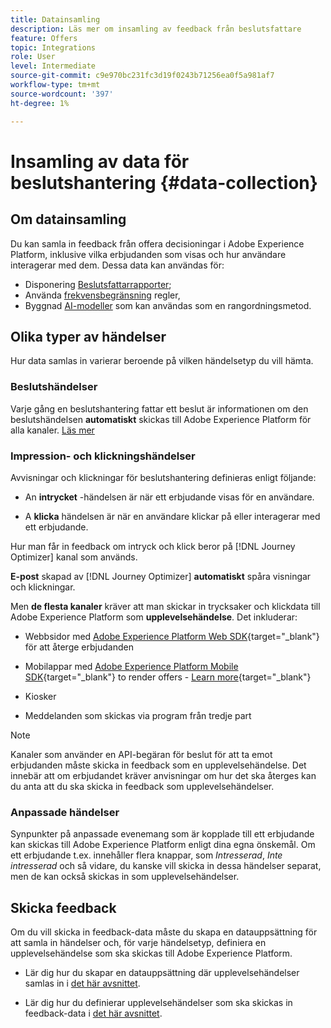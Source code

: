 ```yaml
---
title: Datainsamling
description: Läs mer om insamling av feedback från beslutsfattare
feature: Offers
topic: Integrations
role: User
level: Intermediate
source-git-commit: c9e970bc231fc3d19f0243b71256ea0f5a981af7
workflow-type: tm+mt
source-wordcount: '397'
ht-degree: 1%

---
```


# Insamling av data för beslutshantering {#data-collection}

## Om datainsamling

Du kan samla in feedback från offera decisioningar i Adobe Experience Platform, inklusive vilka erbjudanden som visas och hur användare interagerar med dem. Dessa data kan användas för:
* Disponering [Beslutsfattarrapporter](../reports/get-started-events.md);
* Använda [frekvensbegränsning](../offer-library/add-constraints.md#capping) regler,
* Byggnad [AI-modeller](../ranking/create-ranking-strategies.md) som kan användas som en rangordningsmetod.

## Olika typer av händelser

Hur data samlas in varierar beroende på vilken händelsetyp du vill hämta.

### Beslutshändelser

Varje gång en beslutshantering fattar ett beslut är informationen om den beslutshändelsen **automatiskt** skickas till Adobe Experience Platform för alla kanaler. [Läs mer](../reports/get-started-events.md)

### Impression- och klickningshändelser

Avvisningar och klickningar för beslutshantering definieras enligt följande:

* An **intrycket** -händelsen är när ett erbjudande visas för en användare.

* A **klicka** händelsen är när en användare klickar på eller interagerar med ett erbjudande.

Hur man får in feedback om intryck och klick beror på [!DNL Journey Optimizer] kanal som används.

**E-post** skapad av [!DNL Journey Optimizer] **automatiskt** spåra visningar och klickningar.

Men **de flesta kanaler** kräver att man skickar in trycksaker och klickdata till Adobe Experience Platform som **upplevelsehändelse**. Det inkluderar:

* Webbsidor med [Adobe Experience Platform Web SDK](https://experienceleague.adobe.com/docs/experience-platform/edge/home.html){target="_blank"} för att återge erbjudanden

* Mobilappar med [Adobe Experience Platform Mobile SDK](https://experienceleague.adobe.com/docs/platform-learn/data-collection/mobile-sdk/overview.html){target="_blank"} to render offers - [Learn more](https://developer.adobe.com/client-sdks/documentation/adobe-journey-optimizer-decisioning/#ab-sj-tracking-servers){target="_blank"}
* Kiosker
* Meddelanden som skickas via program från tredje part
   <!--Mobile push notifications authored by [!DNL Journey Optimizer] - [Learn more](https://developer.adobe.com/client-sdks/documentation/adobe-journey-optimizer/api-reference/#handlenotificationresponse){target="_blank"}-->

>[!NOTE]
>
>Kanaler som använder en API-begäran för beslut för att ta emot erbjudanden måste skicka in feedback som en upplevelsehändelse. Det innebär att om erbjudandet kräver anvisningar om hur det ska återges kan du anta att du ska skicka in feedback som upplevelsehändelser.

### Anpassade händelser

Synpunkter på anpassade evenemang som är kopplade till ett erbjudande kan skickas till Adobe Experience Platform enligt dina egna önskemål. Om ett erbjudande t.ex. innehåller flera knappar, som *Intresserad*, *Inte intresserad* och så vidare, du kanske vill skicka in dessa händelser separat, men de kan också skickas in som upplevelsehändelser. <!--Not sure to get that part. How feedback is collected in the first case, i.e. when events are sent in separately? Does it mean the customer just handles it the wau he wants?-->

## Skicka feedback

Om du vill skicka in feedback-data måste du skapa en datauppsättning för att samla in händelser och, för varje händelsetyp, definiera en upplevelsehändelse som ska skickas till Adobe Experience Platform.

* Lär dig hur du skapar en datauppsättning där upplevelsehändelser samlas in i [det här avsnittet](create-dataset.md).

* Lär dig hur du definierar upplevelsehändelser som ska skickas in feedback-data i [det här avsnittet](schema-requirement.md).

